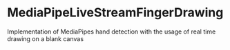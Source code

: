 # MediaPipeLiveStreamFingerDrawing
Implementation of MediaPipes hand detection with the usage of real time drawing on a blank canvas
